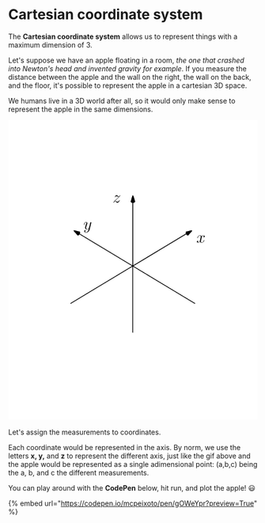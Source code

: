 # Cartesian coordinate system

The **Cartesian coordinate system** allows us to represent things with a maximum dimension of 3. 

Let's suppose we have an apple floating in a room, _the one that crashed into Newton's head and invented gravity for example_. If you measure the distance between the apple and the wall on the right, the wall on the back, and the floor, it's possible to represent the apple in a cartesian 3D space. 

We humans live in a 3D world after all, so it would only make sense to represent the apple in the same dimensions.

![The 3D World](../../.gitbook/assets/aihwrif5jv-ill9.gif)

Let's assign the measurements to coordinates.

Each coordinate would be represented in the axis. By norm, we use the letters **x, y,** and **z** to represent the different axis, just like the gif above and the apple would be represented as a single adimensional point: \(a,b,c\) being the a, b, and c the different measurements.

You can play around with the **CodePen** below, hit run, and plot the apple! 😃 

{% embed url="https://codepen.io/mcpeixoto/pen/gOWeYpr?preview=True" %}

